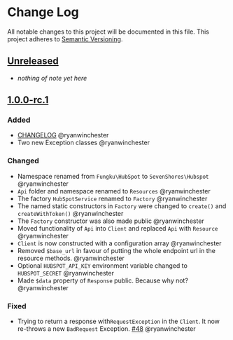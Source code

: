 # Change Log
All notable changes to this project will be documented in this file.
This project adheres to [Semantic Versioning](http://semver.org/).

## [Unreleased]
- *nothing of note yet here*

## [1.0.0-rc.1]

### Added
- [CHANGELOG](http://keepachangelog.com/) @ryanwinchester
- Two new Exception classes @ryanwinchester

### Changed
- Namespace renamed from `Fungku\HubSpot` to `SevenShores\Hubspot` @ryanwinchester
- `Api` folder and namespace renamed to `Resources` @ryanwinchester
- The factory `HubSpotService` renamed to `Factory` @ryanwinchester
- The named static constructors in `Factory` were changed to `create()` and `createWithToken()` @ryanwinchester
- The `Factory` constructor was also made public @ryanwinchester
- Moved functionality of `Api` into `Client` and replaced `Api` with `Resource` @ryanwinchester
- `Client` is now constructed with a configuration array @ryanwinchester
- Removed `$base_url` in favour of putting the whole endpoint url in the resource methods. @ryanwinchester
- Optional `HUBSPOT_API_KEY` environment variable changed to `HUBSPOT_SECRET` @ryanwinchester
- Made `$data` property of `Response` public. Because why not? @ryanwinchester

### Fixed
- Trying to return a response with`RequestException` in the `Client`. It now re-throws a new `BadRequest` Exception. [#48](https://github.com/ryanwinchester/hubspot-php/issues/48) @ryanwinchester

[Unreleased]: https://github.com/ryanwinchester/hubspot-php/compare/v1.0.0-rc.1...HEAD
[1.0.0-rc.1]: https://github.com/ryanwinchester/hubspot-php/compare/v0.9.11...v1.0.0-rc.1

